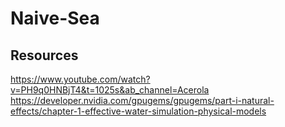 # Naive-Sea

## Resources
https://www.youtube.com/watch?v=PH9q0HNBjT4&t=1025s&ab_channel=Acerola
https://developer.nvidia.com/gpugems/gpugems/part-i-natural-effects/chapter-1-effective-water-simulation-physical-models
